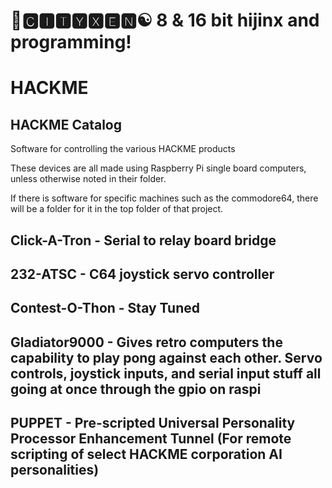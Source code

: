 # 🌆🅲🅸🆃🆈🆇🅴🅽☯️ 8 & 16 bit hijinx and programming!

# HACKME
## HACKME Catalog

Software for controlling the various HACKME products

These devices are all made using Raspberry Pi single board computers, unless otherwise noted in their folder.

If there is software for specific machines such as the commodore64, there will be a folder for it in the top folder of that project.

## Click-A-Tron - Serial to relay board bridge

## 232-ATSC - C64 joystick servo controller

## Contest-O-Thon - Stay Tuned

## Gladiator9000 - Gives retro computers the capability to play pong against each other. Servo controls, joystick inputs, and serial input stuff all going at once through the gpio on raspi

## PUPPET - Pre-scripted Universal Personality Processor Enhancement Tunnel (For remote scripting of select HACKME corporation AI personalities)
